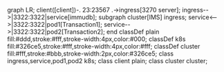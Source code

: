 graph LR;
 client([client])-. 23:23567 .->ingress[3270 server];
 ingress-->|3322:3322|service[immudb];
 subgraph cluster[IMS]
 ingress;
 service<-->|3322:3322|pod1[Transaction1];
 service-->|3322:3322|pod2[Transaction2];
 end
 classDef plain fill:#ddd,stroke:#fff,stroke-width:4px,color:#000;
 classDef k8s fill:#326ce5,stroke:#fff,stroke-width:4px,color:#fff;
 classDef cluster fill:#fff,stroke:#bbb,stroke-width:2px,color:#326ce5;
 class ingress,service,pod1,pod2 k8s;
 class client plain;
 class cluster cluster;